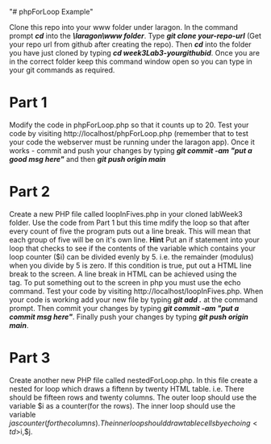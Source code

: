 "# phpForLoop Example" 

Clone this repo into your www folder under laragon. In the command prompt ***cd*** into the ***\laragon\www folder***. Type ***git clone your-repo-url*** (Get your repo url from github after creating the repo). Then ***cd*** into the folder you have just cloned by typing ***cd week3Lab3-yourgithubid***. Once you are in the correct folder keep this command window open so you can type in your git commands as required.

# Part 1

Modify the code in phpForLoop.php so that it counts up to 20. Test your code by visiting http://localhost/phpForLoop.php (remember that to test your code the webserver must be running under the laragon app). Once it works - commit and push your changes by typing ***git commit -am "put a good msg here"*** and then ***git push origin main***

# Part 2 

Create a new PHP file called loopInFives.php in your cloned labWeek3 folder. Use the code from Part 1 but this time mdify the loop so that after every count of five the program puts out a line break. This will mean that each group of five will be on it's own line. 
**Hint** Put an if statement into your loop that checks to see if the contents of the variable which contains your loop counter ($i) can be divided evenly by 5. i.e. the remainder (modulus) when you divide by 5 is zero. If this condition is true, put out a HTML line break to the screen. A line break in HTML can be achieved using the <BR> tag. To put something out to the screen in php you must use the echo command.
Test your code by visiting http://localhost/loopInFives.php. When your code is working add your new file by typing ***git add .*** at the command prompt. Then commit your changes by typing ***git commit -am "put a commit msg here"***. Finally push your changes by typing ***git push origin main***.

# Part 3

Create another new PHP file called nestedForLoop.php. In this file create a nested for loop which draws a fiftenn by twenty HTML table. i.e. There should be fifteen rows and twenty columns. The outer loop should use the variable $i as a counter(for the rows). The inner loop should use the variable $j as counter(for the columns). The inner loop should draw table cells by echoing <td>$i,$j</td>.
